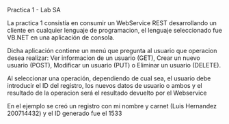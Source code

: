 Practica 1  - Lab SA

La practica 1 consistía en consumir un WebService REST desarrollando un cliente en cualquier lenguaje de programacion, el lenguaje seleccionado fue VB.NET en una aplicación de consola.

Dicha aplicación contiene un menú que pregunta al usuario que operacion desea realizar: Ver informacion de un usuario (GET), Crear un nuevo usuario (POST), Modificar un usuario (PUT) o Eliminar un usuario (DELETE).

Al seleccionar una operación, dependiendo de cual sea, el usuario debe introducir el ID del registro, los nuevos datos de usuario o ambos y el resultado de la operacion será el resultado devuelto por el Webservice

En el ejemplo se creó un registro con mi nombre y carnet (Luis Hernandez 200714432) y el ID generado fue el 1533
